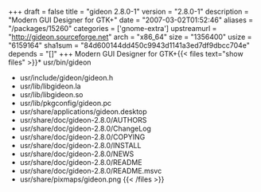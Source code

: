 +++
draft = false
title = "gideon 2.8.0-1"
version = "2.8.0-1"
description = "Modern GUI Designer for GTK+"
date = "2007-03-02T01:52:46"
aliases = "/packages/15260"
categories = ['gnome-extra']
upstreamurl = "http://gideon.sourceforge.net"
arch = "x86_64"
size = "1356400"
usize = "6159164"
sha1sum = "84d600144dd450c9943d1141a3ed7df9dbcc704e"
depends = "[]"
+++
Modern GUI Designer for GTK+{{< files text="show files" >}}* usr/bin/gideon
* usr/include/gideon/gideon.h
* usr/lib/libgideon.la
* usr/lib/libgideon.so
* usr/lib/pkgconfig/gideon.pc
* usr/share/applications/gideon.desktop
* usr/share/doc/gideon-2.8.0/AUTHORS
* usr/share/doc/gideon-2.8.0/ChangeLog
* usr/share/doc/gideon-2.8.0/COPYING
* usr/share/doc/gideon-2.8.0/INSTALL
* usr/share/doc/gideon-2.8.0/NEWS
* usr/share/doc/gideon-2.8.0/README
* usr/share/doc/gideon-2.8.0/README.msvc
* usr/share/pixmaps/gideon.png
{{< /files >}}